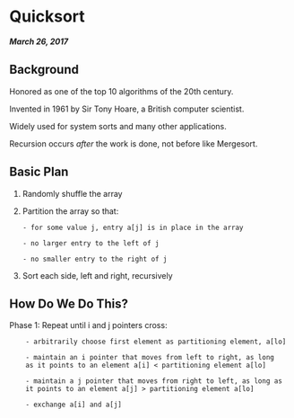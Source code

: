 # Quicksort

___March 26, 2017___

## Background

Honored as one of the top 10 algorithms of the 20th century.

Invented in 1961 by Sir Tony Hoare, a British computer scientist.

Widely used for system sorts and many other applications.

Recursion occurs _after_ the work is done, not before like Mergesort.

## Basic Plan

1.  Randomly shuffle the array

2.  Partition the array so that:

        - for some value j, entry a[j] is in place in the array
        
        - no larger entry to the left of j
        
        - no smaller entry to the right of j

3.  Sort each side, left and right, recursively

## How Do We Do This?

Phase 1:  Repeat until i and j pointers cross:

        - arbitrarily choose first element as partitioning element, a[lo]
        
        - maintain an i pointer that moves from left to right, as long
        as it points to an element a[i] < partitioning element a[lo]
        
        - maintain a j pointer that moves from right to left, as long as 
        it points to an element a[j] > partitioning element a[lo]

        - exchange a[i] and a[j]





